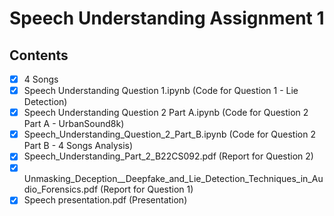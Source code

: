 # Speech Understanding Assignment 1
## Contents
 - [x] 4 Songs
 - [x] Speech Understanding Question 1.ipynb (Code for Question 1 - Lie Detection)
 - [x] Speech Understanding Question 2 Part A.ipynb (Code for Question 2 Part A - UrbanSound8k)
 - [x] Speech_Understanding_Question_2_Part_B.ipynb (Code for Question 2 Part B - 4 Songs Analysis)
 - [x] Speech_Understanding_Part_2_B22CS092.pdf (Report for Question 2)
 - [x] Unmasking_Deception__Deepfake_and_Lie_Detection_Techniques_in_Audio_Forensics.pdf (Report for Question 1)
 - [x] Speech presentation.pdf (Presentation)
